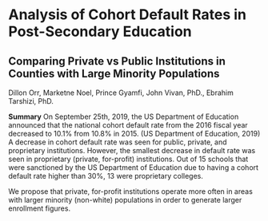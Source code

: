 # Analysis of Cohort Default Rates in Post-Secondary Education
## Comparing Private vs Public Institutions in Counties with Large Minority Populations

Dillon Orr, Marketne Noel, Prince Gyamfi, John Vivan, PhD., Ebrahim Tarshizi, PhD.

**Summary**
On September 25th, 2019, the US Department of Education announced that the national cohort default rate from the 2016 
fiscal year decreased to 10.1% from 10.8% in 2015. (US Department of Education, 2019) 
A decrease in cohort default rate was seen for public, private, and proprietary institutions. 
However, the smallest decrease in default rate was seen in proprietary (private, for-profit) institutions. 
Out of 15 schools that were sanctioned by the US Department of Education due to having a cohort default rate 
higher than 30%, 13 were proprietary colleges. 

We propose that private, for-profit institutions operate more often in areas with larger minority (non-white) 
populations in order to generate larger enrollment figures. 

